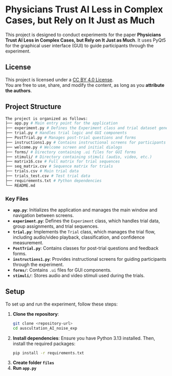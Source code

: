 # Physicians Trust AI Less in Complex Cases, but Rely on It Just as Much

This project is designed to conduct experiments for the paper **Physicians Trust AI Less in Complex Cases, but Rely on It Just as Much**. It uses PyQt5 for the graphical user interface (GUI) to guide participants through the experiment.

## License

This project is licensed under a [CC BY 4.0 License](https://creativecommons.org/licenses/by/4.0/).  
You are free to use, share, and modify the content, as long as you **attribute the authors**.

## Project Structure
```bash
The project is organized as follows:
├── app.py # Main entry point for the application
├── experiment.py # Defines the Experiment class and trial dataset generation
├── trial.py # Handles trial logic and GUI components
├── PostTrial.py # Manages post-trial questions and forms
├── instructions1.py # Contains instructional screens for participants
├── welcome.py # Welcome screen and initial dialogs
├── forms/ # Directory containing .ui files for GUI forms
├── stimuli/ # Directory containing stimuli (audio, video, etc.)
├── matrix16.csv # Full matrix for trial sequences
├── seq_matrix.csv # Sequence matrix for trials
├── trials.csv # Main trial data
├── trials_test.csv # Test trial data
├── requirements.txt # Python dependencies
└── README.md
```
### Key Files

- **`app.py`**: Initializes the application and manages the main window and navigation between screens.
- **`experiment.py`**: Defines the `Experiment` class, which handles trial data, group assignments, and trial sequences.
- **`trial.py`**: Implements the `Trial` class, which manages the trial flow, including audio/video playback, classification, and confidence measurement.
- **`PostTrial.py`**: Contains classes for post-trial questions and feedback forms.
- **`instructions1.py`**: Provides instructional screens for guiding participants through the experiment.
- **`forms/`**: Contains `.ui` files for GUI components.
- **`stimuli/`**: Stores audio and video stimuli used during the trials.

## Setup

To set up and run the experiment, follow these steps:

1. **Clone the repository**:
   ```bash
   git clone <repository-url>
   cd auscultation_AI_noise_exp
   ```
2. **Install dependencies**: Ensure you have Python 3.13 installed. Then, install the required packages:
   ```bash
   pip install -r requirements.txt
   ```
3. **Create folder `files`**
4. **Run `app.py`**

